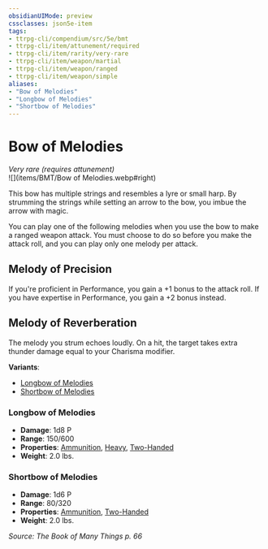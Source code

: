 ```yaml
---
obsidianUIMode: preview
cssclasses: json5e-item
tags:
- ttrpg-cli/compendium/src/5e/bmt
- ttrpg-cli/item/attunement/required
- ttrpg-cli/item/rarity/very-rare
- ttrpg-cli/item/weapon/martial
- ttrpg-cli/item/weapon/ranged
- ttrpg-cli/item/weapon/simple
aliases: 
- "Bow of Melodies"
- "Longbow of Melodies"
- "Shortbow of Melodies"
---
```

# Bow of Melodies
*Very rare (requires attunement)*  
![](items/BMT/Bow of Melodies.webp#right)  


This bow has multiple strings and resembles a lyre or small harp. By strumming the strings while setting an arrow to the bow, you imbue the arrow with magic.

You can play one of the following melodies when you use the bow to make a ranged weapon attack. You must choose to do so before you make the attack roll, and you can play only one melody per attack.

## Melody of Precision

If you're proficient in Performance, you gain a +1 bonus to the attack roll. If you have expertise in Performance, you gain a +2 bonus instead.

## Melody of Reverberation

The melody you strum echoes loudly. On a hit, the target takes extra thunder damage equal to your Charisma modifier.

**Variants**:
- [Longbow of Melodies](#Longbow%20of%20Melodies)
- [Shortbow of Melodies](#Shortbow%20of%20Melodies)

### Longbow of Melodies

- **Damage**: 1d8 P
- **Range**: 150/600
- **Properties**: [Ammunition](item-properties.md#Ammunition), [Heavy](item-properties.md#Heavy), [Two-Handed](item-properties.md#Two-Handed)
- **Weight**: 2.0 lbs.

### Shortbow of Melodies

- **Damage**: 1d6 P
- **Range**: 80/320
- **Properties**: [Ammunition](item-properties.md#Ammunition), [Two-Handed](item-properties.md#Two-Handed)
- **Weight**: 2.0 lbs.


*Source: The Book of Many Things p. 66*